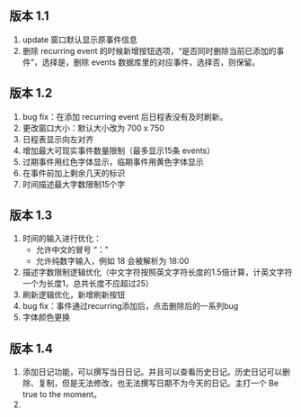 ## 版本 1.1


1. update 窗口默认显示原事件信息
1. 删除 recurring event 的时候新增按钮选项，“是否同时删除当前已添加的事件”，选择是，删除 events 数据库里的对应事件，选择否，则保留。



## 版本 1.2

1.  bug fix：在添加 recurring event 后日程表没有及时刷新。
1.  更改窗口大小：默认大小改为 700 x 750
1.  日程表显示向左对齐
1.  增加最大可现实事件数量限制（最多显示15条 events）
1.  过期事件用红色字体显示，临期事件用黄色字体显示
1.  在事件前加上剩余几天的标识
1.  时间描述最大字数限制15个字



## 版本 1.3

1.  时间的输入进行优化：
    +  允许中文的冒号 “：”
    +  允许纯数字输入，例如 18 会被解析为 18:00
2.  描述字数限制逻辑优化（中文字符按照英文字符长度的1.5倍计算，计英文字符一个为长度1，总共长度不应超过25）
3.  刷新逻辑优化，新增刷新按钮
4.  bug fix：事件通过recurring添加后，点击删除后的一系列bug
5.  字体颜色更换



## 版本 1.4

1.  添加日记功能，可以撰写当日日记。并且可以查看历史日记。历史日记可以删除、复制，但是无法修改，也无法撰写日期不为今天的日记。主打一个 Be true to the moment。
2.  

